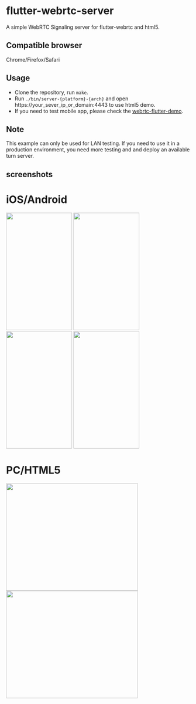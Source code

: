 # flutter-webrtc-server

A simple WebRTC Signaling server for flutter-webrtc and html5.

## Compatible browser

Chrome/Firefox/Safari

## Usage

- Clone the repository, run `make`.
- Run `./bin/server-{platform}-{arch}` and open https://your_sever_ip_or_domain:4443 to use html5 demo.
- If you need to test mobile app, please check the [webrtc-flutter-demo](https://github.com/femidof/flutter-webrtc-demo).

## Note

This example can only be used for LAN testing. If you need to use it in a production environment, you need more testing and and deploy an available turn server.

## screenshots

# iOS/Android

<img width="180" height="320" src="https://raw.githubusercontent.com/femidof/flutter-webrtc-server/master/screenshots/ios-01.jpeg"/> <img width="180" height="320" src="https://raw.githubusercontent.com/femidof/flutter-webrtc-server/master/screenshots/ios-02.jpeg"/> <img width="180" height="320" src="https://raw.githubusercontent.com/femidof/flutter-webrtc-server/master/screenshots/android-01.png"/> <img width="180" height="320" src="https://raw.githubusercontent.com/femidof/flutter-webrtc-server/master/screenshots/android-02.png"/>

# PC/HTML5

<img width="360" height="293" src="https://raw.githubusercontent.com/femidof/flutter-webrtc-server/master/screenshots/chrome-01.png"/> <img width="360" height="293" src="https://raw.githubusercontent.com/femidof/flutter-webrtc-server/master/screenshots/chrome-02.png"/>
